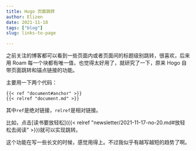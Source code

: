 ```yaml
---
title: Hugo 页面跳转
author: Elizen
date: 2021-11-18
tags: ["blog"]
slug: links-to-page

---
```


之前关注的博客都可以看到一些页面内或者页面间的标题级别跳转，很喜欢，后来用 Roam 每一个块都有唯一值，也觉得太好用了，就研究了一下，原来 Hogo 自带页面跳转和锚点链接的功能。

主要用一下两个代码：

```
{{< ref "document#anchor" >}}
{{< relref "document.md" >}}
```

其中`ref`是绝对链接，`relref`是相对链接。

比如，点击[读书要放轻松]({{< relref "newsletter/2021-11-17-no-20.md#放轻松去阅读" >}})就可以实现跳转。

这个功能在写一些长文的时候，感觉用得上。不过我似乎有越写越短的趋势了啊。